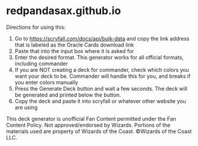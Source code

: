 # redpandasax.github.io
Directions for using this:
1. Go to https://scryfall.com/docs/api/bulk-data and copy the link address that is labeled as the Oracle Cards download link
2. Paste that into the input box where it is asked for
3. Enter the desired format.  This generator works for all official formats, including commander
4. If you are NOT creating a deck for commander, check which colors you want your deck to be.  Commander will handle this for you, and breaks if you enter colors manually
5. Press the Generate Deck button and wait a few seconds.  The deck will be generated and printed below the button.
6. Copy the deck and paste it into scryfall or whatever other website you are using

This deck generator is unofficial Fan Content permitted under the Fan Content Policy. Not approved/endorsed by Wizards. Portions of the materials used are property of Wizards of the Coast. ©Wizards of the Coast LLC.
